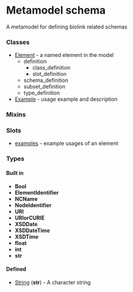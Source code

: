 
# Metamodel schema


A metamodel for defining biolink related schemas


### Classes

 * [Element](Element.md) - a named element in the model
    * definition
       * class_definition
       * slot_definition
    * schema_definition
    * subset_definition
    * type_definition
 * [Example](Example.md) - usage example and description

### Mixins


### Slots

 * [examples](examples.md) - example usages of an element

### Types


#### Built in

 * **Bool**
 * **ElementIdentifier**
 * **NCName**
 * **NodeIdentifier**
 * **URI**
 * **URIorCURIE**
 * **XSDDate**
 * **XSDDateTime**
 * **XSDTime**
 * **float**
 * **int**
 * **str**

#### Defined

 * [String](String.md)  (**str**)  - A character string
